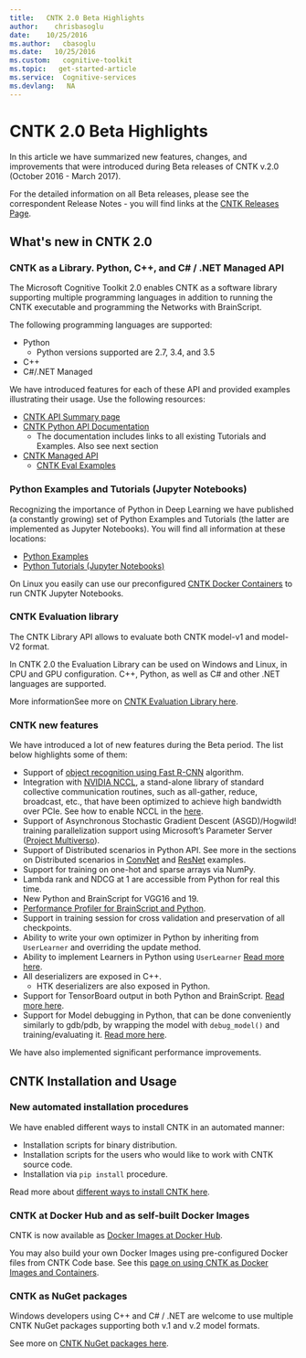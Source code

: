 ```yaml
---
title:   CNTK 2.0 Beta Highlights
author:    chrisbasoglu
date:    10/25/2016
ms.author:   cbasoglu
ms.date:   10/25/2016
ms.custom:   cognitive-toolkit
ms.topic:   get-started-article
ms.service:  Cognitive-services
ms.devlang:   NA
---
```


# CNTK 2.0 Beta Highlights

In this article we have summarized new features, changes, and improvements that were introduced during Beta releases of CNTK v.2.0 (October 2016 - March 2017).

For the detailed information on all Beta releases, please see the correspondent Release Notes - you will find links at the [CNTK Releases Page](https://github.com/Microsoft/CNTK/releases).

## What's new in CNTK 2.0
### CNTK as a Library. Python, C++, and C# / .NET Managed API

The Microsoft Cognitive Toolkit 2.0 enables CNTK as a software library supporting multiple programming languages in addition to running the CNTK executable and programming the Networks with BrainScript.

The following programming languages are supported:

* Python
  * Python versions supported are 2.7, 3.4, and 3.5
* C++
* C#/.NET Managed

We have introduced features for each of these API and provided examples illustrating their usage. Use the following resources:

* [CNTK API Summary page](./CNTK-Library-API.md)
* [CNTK Python API Documentation](https://cntk.ai/pythondocs/)
  * The documentation includes links to all existing Tutorials and Examples. Also see next section
* [CNTK Managed API](./CNTK-Library-Managed-API.md)
  * [CNTK Eval Examples](./CNTK-Eval-Examples.md)


### Python Examples and Tutorials (Jupyter Notebooks)

Recognizing the importance of Python in Deep Learning we have published (a constantly growing) set of Python Examples and Tutorials (the latter are implemented as Jupyter Notebooks). You will find all information at these locations:

* [Python Examples](./examples.md)
* [Python Tutorials (Jupyter Notebooks)](https://cntk.ai/pythondocs/tutorials.html)

On Linux you easily can use our preconfigured [CNTK Docker Containers](./CNTK-Docker-Containers.md#using-docker-container-to-run-cntk-jupyter-notebook-tutorials) to run CNTK Jupyter Notebooks.

### CNTK Evaluation library

The CNTK Library API allows to evaluate both CNTK model-v1 and model-V2 format.

In CNTK 2.0 the Evaluation Library can be used on Windows and Linux, in CPU and GPU configuration. C++, Python, as well as C# and other .NET languages are supported.

More informationSee more on [CNTK Evaluation Library here](./CNTK-Library-Evaluation-Overview.md).

### CNTK new features

We have introduced a lot of new features during the Beta period. The list below highlights some of them:

* Support of [object recognition using Fast R-CNN](./Object-Detection-using-Fast-R-CNN.md) algorithm.
* Integration with [NVIDIA NCCL](https://github.com/NVIDIA/nccl), a stand-alone library of standard collective communication routines, such as all-gather, reduce, broadcast, etc., that have been optimized to achieve high bandwidth over PCIe. See how to enable NCCL in the [here](./Setup-CNTK-on-Linux.md#cudnn).
* Support of Asynchronous Stochastic Gradient Descent (ASGD)/Hogwild! training parallelization support using Microsoft’s Parameter Server ([Project Multiverso](https://github.com/Microsoft/multiverso)).
* Support of Distributed scenarios in Python API. See more in the sections on Distributed scenarios in [ConvNet](https://github.com/Microsoft/CNTK/blob/master/Examples/Image/Classification/ConvNet/Python/README.md) and [ResNet](https://github.com/Microsoft/CNTK/blob/master/Examples/Image/Classification/ResNet/Python/README.md) examples.
* Support for training on one-hot and sparse arrays via NumPy.
* Lambda rank and NDCG at 1 are accessible from Python for real this time.
* New Python and BrainScript for VGG16 and 19.
* [Performance Profiler for BrainScript and Python](./BrainScript-and-Python-Performance-Profiler.md).
* Support in training session for cross validation and preservation of all checkpoints.
* Ability to write your own optimizer in Python by inheriting from `UserLearner` and overriding the update method.
* Ability to implement Learners in Python using `UserLearner` [Read more here](https://cntk.ai/pythondocs/extend.html#user-learners).
* All deserializers are exposed in C++.
  * HTK deserializers are also exposed in Python.
* Support for TensorBoard output in both Python and BrainScript. [Read more here](./Using-TensorBoard-for-Visualization.md).
* Support for Model debugging in Python, that can be done conveniently similarly to gdb/pdb, by wrapping the model with `debug_model()` and training/evaluating it. [Read more here](https://cntk.ai/pythondocs/cntk.debugging.html#module-cntk.debugging.debug).

We have also implemented significant performance improvements.

## CNTK Installation and Usage
### New automated installation procedures

We have enabled different ways to install CNTK in an automated manner: 

* Installation scripts for binary distribution.
* Installation scripts for the users who would like to work with CNTK source code.
* Installation via `pip install` procedure.

Read more about [different ways to install CNTK here](./Setup-CNTK-on-your-machine.md).

### CNTK at Docker Hub and as self-built Docker Images

CNTK is now available as [Docker Images at Docker Hub](https://hub.docker.com/r/microsoft/cntk/).

You may also build your own Docker Images using pre-configured Docker files from CNTK Code base. See this [page on using CNTK as Docker Images and Containers](./CNTK-Docker-Containers.md).
 
### CNTK as NuGet packages

Windows developers using C++ and C# / .NET are welcome to use multiple CNTK NuGet packages supporting both v.1 and v.2 model formats.

See more on [CNTK NuGet packages here](./NuGet-Package.md).

